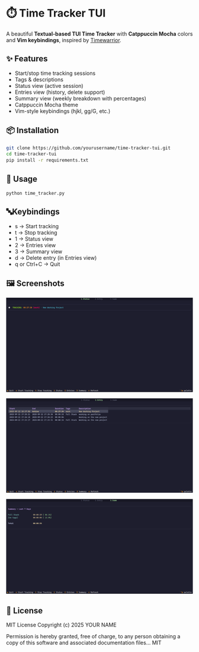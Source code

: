 # ⏱️ Time Tracker TUI

A beautiful **Textual-based TUI Time Tracker** with **Catppuccin Mocha** colors and **Vim keybindings**, inspired by [Timewarrior](https://timewarrior.net/).

## ✨ Features
- Start/stop time tracking sessions
- Tags & descriptions
- Status view (active session)
- Entries view (history, delete support)
- Summary view (weekly breakdown with percentages)
- Catppuccin Mocha theme
- Vim-style keybindings (hjkl, gg/G, etc.)

## 📦 Installation
```bash
git clone https://github.com/yourusername/time-tracker-tui.git
cd time-tracker-tui
pip install -r requirements.txt
```
## 🚀 Usage
```bash
python time_tracker.py
```

## 🔤Keybindings
- s → Start tracking
- t → Stop tracking
- 1 → Status view
- 2 → Entries view
- 3 → Summary view
- d → Delete entry (in Entries view)
- q or Ctrl+C → Quit

## 🖼️ Screenshots
![Screenshot-1](./assets/2025-09-22-184508_hyprshot.png)

![Screenshot-1](./assets/2025-09-22-184532_hyprshot.png)

![Screenshot-1](./assets/2025-09-22-184542_hyprshot.png)
## 📄 License
MIT License
Copyright (c) 2025 YOUR NAME

Permission is hereby granted, free of charge, to any person obtaining a copy
of this software and associated documentation files...
MIT
